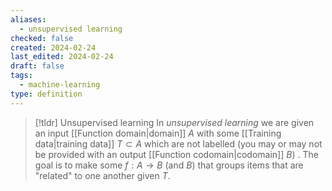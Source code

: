 ```yaml
---
aliases:
  - unsupervised learning
checked: false
created: 2024-02-24
last_edited: 2024-02-24
draft: false
tags:
  - machine-learning
type: definition
---
```

>[!tldr] Unsupervised learning
>In *unsupervised learning* we are given an input [[Function domain|domain]] $A$ with some [[Training data|training data]] $T \subset A$ which are not labelled (you may or may not be provided with an output [[Function codomain|codomain]] $B$) . The goal is to make some $f: A \rightarrow B$ (and $B$) that groups items that are "related" to one another given $T$.

